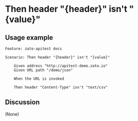 
Then header "{header}" isn't "{value}"
=============================================================================================================

Usage example
-------------

```
Feature: zato-apitest docs

Scenario: Then header "{header}" isn't "{value}"

    Given address "http://apitest-demo.zato.io"
    Given URL path "/demo/json"

    When the URL is invoked

    Then header "Content-Type" isn't "text/csv"
```

Discussion
----------

(None)